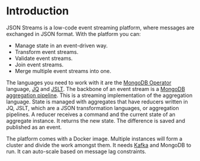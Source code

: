 # Introduction

JSON Streams is a low-code event streaming platform, where messages are exchanged in JSON format. With the platform you can:

* Manage state in an event-driven way.
* Transform event streams.
* Validate event streams.
* Join event streams.
* Merge multiple event streams into one.

The languages you need to work with it are the [MongoDB Operator](https://docs.mongodb.com/manual/reference/operator/query/) language, [JQ](https://github.com/eiiches/jackson-jq) and [JSLT](https://github.com/schibsted/jslt). The backbone of an event stream is a [MongoDB aggregation pipeline](https://docs.mongodb.com/manual/reference/operator/aggregation-pipeline/). This is a streaming implementation of the aggregation language. State is managed with aggregates that have reducers written in JQ, JSLT, which are a JSON transformation languages, or aggregation pipelines. A reducer receives a command and the current state of an aggregate instance. It returns the new state. The difference is saved and published as an event.

The platform comes with a Docker image. Multiple instances will form a cluster and divide the work amongst them. It needs [Kafka](https://kafka.apache.org) and MongoDB to run. It can auto-scale based on message lag constraints.
